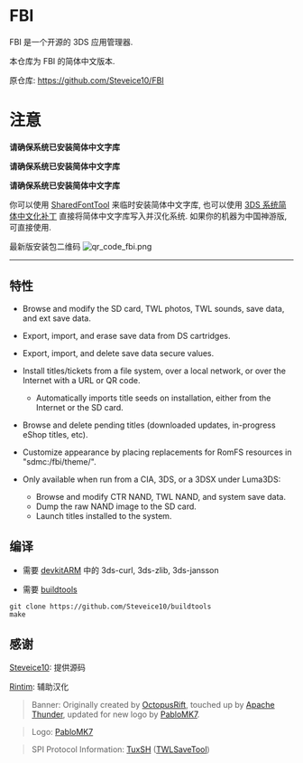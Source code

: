 # FBI

FBI 是一个开源的 3DS 应用管理器.

本仓库为 FBI 的简体中文版本.

原仓库: https://github.com/Steveice10/FBI

# 注意

**请确保系统已安装简体中文字库**

**请确保系统已安装简体中文字库**

**请确保系统已安装简体中文字库**

你可以使用 [SharedFontTool](https://github.com/dnasdw/SharedFontTool) 来临时安装简体中文字库, 也可以使用 [3DS 系统简体中文化补丁](https://tieba.baidu.com/p/6802255931) 直接将简体中文字库写入并汉化系统. 如果你的机器为中国神游版, 可直接使用.

最新版安装包二维码
![qr_code_fbi.png](https://i.loli.net/2020/08/21/5Lgs23UbyWIRoPk.png)

---

## 特性

* Browse and modify the SD card, TWL photos, TWL sounds, save data, and ext save data.
* Export, import, and erase save data from DS cartridges.
* Export, import, and delete save data secure values.
* Install titles/tickets from a file system, over a local network, or over the Internet with a URL or QR code.
  * Automatically imports title seeds on installation, either from the Internet or the SD card.
* Browse and delete pending titles (downloaded updates, in-progress eShop titles, etc).
* Customize appearance by placing replacements for RomFS resources in "sdmc:/fbi/theme/".

* Only available when run from a CIA, 3DS, or a 3DSX under Luma3DS:
  * Browse and modify CTR NAND, TWL NAND, and system save data.
  * Dump the raw NAND image to the SD card.
  * Launch titles installed to the system.

## 编译

 - 需要 [devkitARM](http://sourceforge.net/projects/devkitpro/files/devkitARM/) 中的 3ds-curl, 3ds-zlib, 3ds-jansson

 - 需要 [buildtools](https://github.com/Steveice10/buildtools)

```
git clone https://github.com/Steveice10/buildtools
make
```

## 感谢

[Steveice10](https://github.com/Steveice10): 提供源码

[Rintim](https://github.com/Rintim): 辅助汉化

>Banner: Originally created by [OctopusRift](http://gbatemp.net/members/octopusrift.356526/), touched up by [Apache Thunder](https://gbatemp.net/members/apache-thunder.105648/), updated for new logo by [PabloMK7](http://gbatemp.net/members/pablomk7.345712/).

>Logo: [PabloMK7](http://gbatemp.net/members/pablomk7.345712/)

>SPI Protocol Information: [TuxSH](https://github.com/TuxSH/) ([TWLSaveTool](https://github.com/TuxSH/TWLSaveTool))
